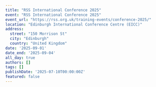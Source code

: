 ```yaml
---
title: "RSS International Conference 2025"
event: "RSS International Conference 2025"
event_url: "https://rss.org.uk/training-events/conference-2025/"
location: "Edinburgh International Conference Centre (EICC)"
address:
  street: "150 Morrison St"
  city: "Edinburgh"
  country: "United Kingdom"
date: '2025-09-01'
date_end: '2025-09-04'
all_day: true
authors: []
tags: []
publishDate: '2025-07-10T00:00:00Z'
featured: false
---
```

